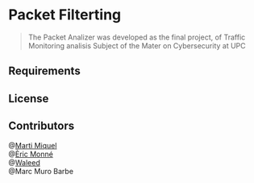 # Packet Filterting
> The Packet Analizer was developed as the final project, of Traffic Monitoring analisis Subject of the Mater on Cybersecurity at UPC


## Requirements

## License

## Contributors
@[Marti Miquel](https://github.com/MartiMiquel) \
@[Èric Monné](https://github.com/orgs/TMASmartFirewall/people/xemyst) \
@[Waleed](https://github.com/ias20) \
@Marc Muro Barbe

